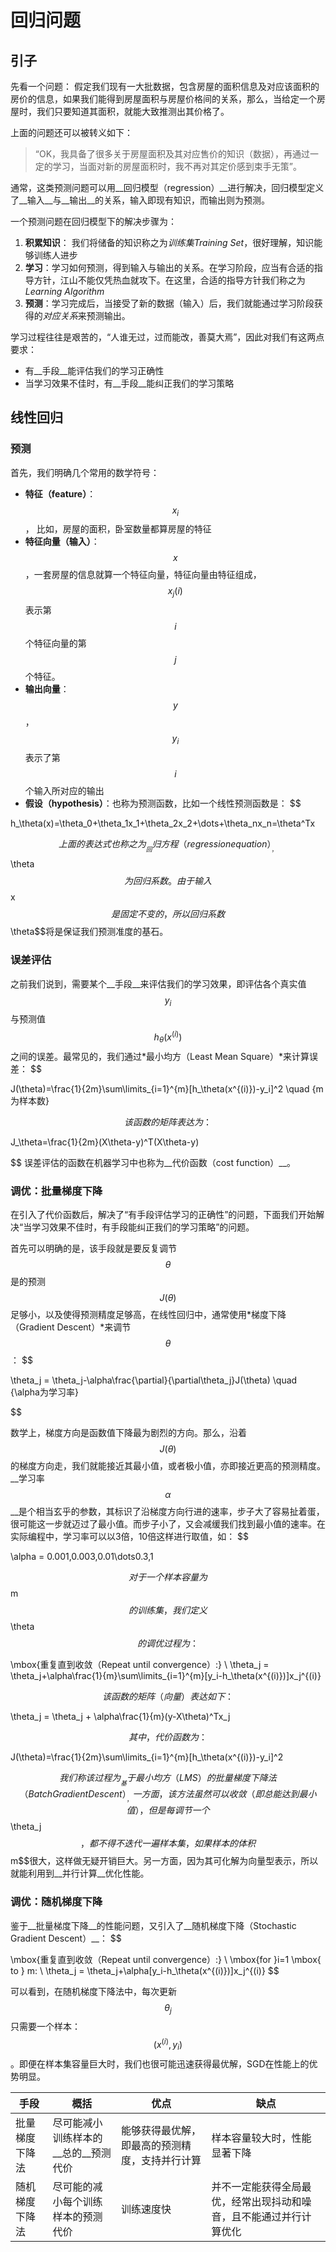# 回归问题
## 引子
先看一个问题：
假定我们现有一大批数据，包含房屋的面积信息及对应该面积的房价的信息，如果我们能得到房屋面积与房屋价格间的关系，那么，当给定一个房屋时，我们只要知道其面积，就能大致推测出其价格了。

上面的问题还可以被转义如下：
> “OK，我具备了很多关于房屋面积及其对应售价的知识（数据），再通过一定的学习，当面对新的房屋面积时，我不再对其定价感到束手无策”。

通常，这类预测问题可以用__回归模型（regression）__进行解决，回归模型定义了__输入__与__输出__的关系，输入即现有知识，而输出则为预测。

一个预测问题在回归模型下的解决步骤为：

1. __积累知识__： 我们将储备的知识称之为*训练集Training Set*，很好理解，知识能够训练人进步
2. __学习__：学习如何预测，得到输入与输出的关系。在学习阶段，应当有合适的指导方针，江山不能仅凭热血就攻下。在这里，合适的指导方针我们称之为*Learning Algorithm*
3. __预测__：学习完成后，当接受了新的数据（输入）后，我们就能通过学习阶段获得的*对应关系*来预测输出。

学习过程往往是艰苦的，“人谁无过，过而能改，善莫大焉”，因此对我们有这两点要求：
- 有__手段__能评估我们的学习正确性
- 当学习效果不佳时，有__手段__能纠正我们的学习策略

## 线性回归
### 预测
首先，我们明确几个常用的数学符号：
- __特征（feature）__：$$x_i$$， 比如，房屋的面积，卧室数量都算房屋的特征
- __特征向量（输入）__：$$x$$，一套房屋的信息就算一个特征向量，特征向量由特征组成，$$x_j(i)$$表示第$$i$$个特征向量的第$$j$$个特征。
- __输出向量__：$$y$$，$$y_i$$表示了第$$i$$个输入所对应的输出
- __假设（hypothesis）__：也称为预测函数，比如一个线性预测函数是：
$$

h_\theta(x)=\theta_0+\theta_1x_1+\theta_2x_2+\dots+\theta_nx_n=\theta^Tx

$$
上面的表达式也称之为__回归方程（regression equation）__，$$\theta$$为回归系数。由于输入$$x$$是固定不变的，所以回归系数$$\theta$$将是保证我们预测准度的基石。

### 误差评估
之前我们说到，需要某个__手段__来评估我们的学习效果，即评估各个真实值$$y_i$$与预测值$$h_\theta(x^{(i)})$$之间的误差。最常见的，我们通过*最小均方（Least Mean Square）*来计算误差：
$$
 
J(\theta)=\frac{1}{2m}\sum\limits_{i=1}^{m}[h_\theta(x^{(i)})-y_i]^2 \quad {m为样本数}

$$
该函数的矩阵表达为：
$$

J_\theta=\frac{1}{2m}(X\theta-y)^T(X\theta-y)

$$
误差评估的函数在机器学习中也称为__代价函数（cost function）__。

### 调优：批量梯度下降
在引入了代价函数后，解决了“有手段评估学习的正确性”的问题，下面我们开始解决“当学习效果不佳时，有手段能纠正我们的学习策略”的问题。

首先可以明确的是，该手段就是要反复调节$$\theta$$是的预测$$J(\theta)$$足够小，以及使得预测精度足够高，在线性回归中，通常使用*梯度下降（Gradient Descent）*来调节$$\theta$$：
$$

\theta_j = \theta_j-\alpha\frac{\partial}{\partial\theta_j}J(\theta) \quad {\alpha为学习率}

$$

数学上，梯度方向是函数值下降最为剧烈的方向。那么，沿着$$J(\theta)$$的梯度方向走，我们就能接近其最小值，或者极小值，亦即接近更高的预测精度。__学习率$$\alpha$$__是个相当玄乎的参数，其标识了沿梯度方向行进的速率，步子大了容易扯着蛋，很可能这一步就迈过了最小值。而步子小了，又会减缓我们找到最小值的速率。在实际编程中，学习率可以以3倍，10倍这样进行取值，如：
$$

\alpha = 0.001,0.003,0.01\dots0.3,1

$$
对于一个样本容量为$$m$$的训练集，我们定义$$\theta$$的调优过程为：
$$

\mbox{重复直到收敛（Repeat until convergence）:}
\\ \theta_j = \theta_j+\alpha\frac{1}{m}\sum\limits_{i=1}^{m}[y_i-h_\theta(x^{(i)})]x_j^{(i)}

$$
该函数的矩阵（向量）表达如下：
$$

\theta_j = \theta_j + \alpha\frac{1}{m}(y-X\theta)^Tx_j

$$
其中，代价函数为：
$$
 
J(\theta)=\frac{1}{2m}\sum\limits_{i=1}^{m}[h_\theta(x^{(i)})-y_i]^2

$$
我们称该过程为__基于最小均方（LMS）的批量梯度下降法（Batch Gradient Descent）__，一方面，该方法虽然可以收敛（即总能达到最小值），但是每调节一个$$\theta_j$$，都不得不迭代一遍样本集，如果样本的体积$$m$$很大，这样做无疑开销巨大。另一方面，因为其可化解为向量型表示，所以就能利用到__并行计算__优化性能。

### 调优：随机梯度下降
鉴于__批量梯度下降__的性能问题，又引入了__随机梯度下降（Stochastic Gradient Descent）__：
$$

\mbox{重复直到收敛（Repeat until convergence）:}
\\ \mbox{for }i=1 \mbox{ to } m:
\\ \theta_j = \theta_j+\alpha[y_i-h_\theta(x^{(i)})]x_j^{(i)}
$$

可以看到，在随机梯度下降法中，每次更新$$\theta_j$$只需要一个样本：$$(x^{(i)}, y_i)$$。即便在样本集容量巨大时，我们也很可能迅速获得最优解，SGD在性能上的优势明显。

|手段|概括|优点|缺点|
|----|----|----|----|
|批量梯度下降法|尽可能减小训练样本的__总的__预测代价|能够获得最优解，即最高的预测精度，支持并行计算|样本容量较大时，性能显著下降|
|随机梯度下降法|尽可能的减小每个训练样本的预测代价|训练速度快|并不一定能获得全局最优，经常出现抖动和噪音，且不能通过并行计算优化|

